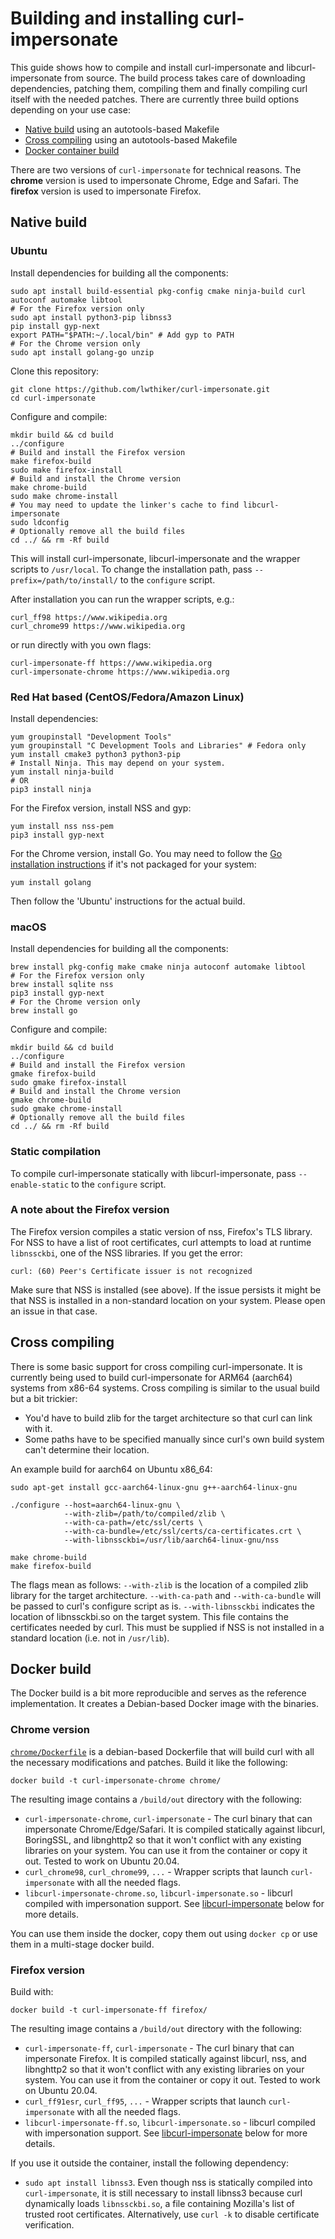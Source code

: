 # Building and installing curl-impersonate

This guide shows how to compile and install curl-impersonate and libcurl-impersonate from source.
The build process takes care of downloading dependencies, patching them, compiling them and finally compiling curl itself with the needed patches.
There are currently three build options depending on your use case:
* [Native build](#Native-build) using an autotools-based Makefile
* [Cross compiling](#Cross-compiling) using an autotools-based Makefile
* [Docker container build](#Docker-build)

There are two versions of `curl-impersonate` for technical reasons. The **chrome** version is used to impersonate Chrome, Edge and Safari. The **firefox** version is used to impersonate Firefox.

## Native build

### Ubuntu

Install dependencies for building all the components:
```
sudo apt install build-essential pkg-config cmake ninja-build curl autoconf automake libtool
# For the Firefox version only
sudo apt install python3-pip libnss3
pip install gyp-next
export PATH="$PATH:~/.local/bin" # Add gyp to PATH
# For the Chrome version only
sudo apt install golang-go unzip
```

Clone this repository:
```
git clone https://github.com/lwthiker/curl-impersonate.git
cd curl-impersonate
```

Configure and compile:
```
mkdir build && cd build
../configure
# Build and install the Firefox version
make firefox-build
sudo make firefox-install
# Build and install the Chrome version
make chrome-build
sudo make chrome-install
# You may need to update the linker's cache to find libcurl-impersonate
sudo ldconfig
# Optionally remove all the build files
cd ../ && rm -Rf build
```

This will install curl-impersonate, libcurl-impersonate and the wrapper scripts to `/usr/local`. To change the installation path, pass `--prefix=/path/to/install/` to the `configure` script.

After installation you can run the wrapper scripts, e.g.:
```
curl_ff98 https://www.wikipedia.org
curl_chrome99 https://www.wikipedia.org
```

or run directly with you own flags:
```
curl-impersonate-ff https://www.wikipedia.org
curl-impersonate-chrome https://www.wikipedia.org
```

### Red Hat based (CentOS/Fedora/Amazon Linux)

Install dependencies:
```
yum groupinstall "Development Tools"
yum groupinstall "C Development Tools and Libraries" # Fedora only
yum install cmake3 python3 python3-pip
# Install Ninja. This may depend on your system.
yum install ninja-build
# OR
pip3 install ninja
```

For the Firefox version, install NSS and gyp:
```
yum install nss nss-pem
pip3 install gyp-next
```

For the Chrome version, install Go.
You may need to follow the [Go installation instructions](https://go.dev/doc/install) if it's not packaged for your system:
```
yum install golang
```

Then follow the 'Ubuntu' instructions for the actual build.

### macOS
Install dependencies for building all the components:
```
brew install pkg-config make cmake ninja autoconf automake libtool
# For the Firefox version only
brew install sqlite nss
pip3 install gyp-next
# For the Chrome version only
brew install go
```

Configure and compile:
```
mkdir build && cd build
../configure
# Build and install the Firefox version
gmake firefox-build
sudo gmake firefox-install
# Build and install the Chrome version
gmake chrome-build
sudo gmake chrome-install
# Optionally remove all the build files
cd ../ && rm -Rf build
```

### Static compilation
To compile curl-impersonate statically with libcurl-impersonate, pass `--enable-static` to the `configure` script.

### A note about the Firefox version
The Firefox version compiles a static version of nss, Firefox's TLS library.
For NSS to have a list of root certificates, curl attempts to load at runtime `libnssckbi`, one of the NSS libraries.
If you get the error:
```
curl: (60) Peer's Certificate issuer is not recognized
```
Make sure that NSS is installed (see above).
If the issue persists it might be that NSS is installed in a non-standard location on your system.
Please open an issue in that case.

## Cross compiling

There is some basic support for cross compiling curl-impersonate.
It is currently being used to build curl-impersonate for ARM64 (aarch64) systems from x86-64 systems.
Cross compiling is similar to the usual build but a bit trickier:
* You'd have to build zlib for the target architecture so that curl can link with it.
* Some paths have to be specified manually since curl's own build system can't determine their location.

An example build for aarch64 on Ubuntu x86_64:
```
sudo apt-get install gcc-aarch64-linux-gnu g++-aarch64-linux-gnu

./configure --host=aarch64-linux-gnu \
            --with-zlib=/path/to/compiled/zlib \
            --with-ca-path=/etc/ssl/certs \
            --with-ca-bundle=/etc/ssl/certs/ca-certificates.crt \
            --with-libnssckbi=/usr/lib/aarch64-linux-gnu/nss

make chrome-build
make firefox-build
```
The flags mean as follows:
`--with-zlib` is the location of a compiled zlib library for the target architecture.
`--with-ca-path` and `--with-ca-bundle` will be passed to curl's configure script as is.
`--with-libnssckbi` indicates the location of libnssckbi.so on the target system. This file contains the certificates needed by curl. This must be supplied if NSS is not installed in a standard location (i.e. not in `/usr/lib`).

## Docker build
The Docker build is a bit more reproducible and serves as the reference implementation. It creates a Debian-based Docker image with the binaries.

### Chrome version
[`chrome/Dockerfile`](chrome/Dockerfile) is a debian-based Dockerfile that will build curl with all the necessary modifications and patches. Build it like the following:
```
docker build -t curl-impersonate-chrome chrome/
```
The resulting image contains a `/build/out` directory with the following:
* `curl-impersonate-chrome`, `curl-impersonate` - The curl binary that can impersonate Chrome/Edge/Safari. It is compiled statically against libcurl, BoringSSL, and libnghttp2 so that it won't conflict with any existing libraries on your system. You can use it from the container or copy it out. Tested to work on Ubuntu 20.04.
* `curl_chrome98`, `curl_chrome99`, `...` - Wrapper scripts that launch `curl-impersonate` with all the needed flags.
* `libcurl-impersonate-chrome.so`, `libcurl-impersonate.so` - libcurl compiled with impersonation support. See [libcurl-impersonate](#libcurl-impersonate) below for more details.

You can use them inside the docker, copy them out using `docker cp` or use them in a multi-stage docker build.

### Firefox version
Build with:
```
docker build -t curl-impersonate-ff firefox/
```
The resulting image contains a `/build/out` directory with the following:
* `curl-impersonate-ff`, `curl-impersonate` - The curl binary that can impersonate Firefox. It is compiled statically against libcurl, nss, and libnghttp2 so that it won't conflict with any existing libraries on your system. You can use it from the container or copy it out. Tested to work on Ubuntu 20.04.
* `curl_ff91esr`, `curl_ff95`, `...` - Wrapper scripts that launch `curl-impersonate` with all the needed flags.
* `libcurl-impersonate-ff.so`, `libcurl-impersonate.so` - libcurl compiled with impersonation support. See [libcurl-impersonate](#libcurl-impersonate) below for more details.

If you use it outside the container, install the following dependency:
* `sudo apt install libnss3`.  Even though nss is statically compiled into `curl-impersonate`, it is still necessary to install libnss3 because curl dynamically loads `libnssckbi.so`, a file containing Mozilla's list of trusted root certificates. Alternatively, use `curl -k` to disable certificate verification.
